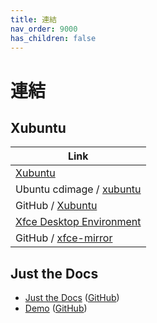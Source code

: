 ```yaml
---
title: 連結
nav_order: 9000
has_children: false
---
```


# 連結


## Xubuntu

| Link |
| ---- |
| [Xubuntu](https://xubuntu.org/) |
| Ubuntu cdimage / [xubuntu](https://cdimage.ubuntu.com/xubuntu/) |
| GitHub / [Xubuntu](https://github.com/Xubuntu) |
| [Xfce Desktop Environment](https://www.xfce.org/) |
| GitHub / [xfce-mirror](https://github.com/xfce-mirror) |


## Just the Docs

* [Just the Docs](https://pmarsceill.github.io/just-the-docs/) ([GitHub](https://github.com/pmarsceill/just-the-docs))
* [Demo](https://pmarsceill.github.io/jtd-remote/) ([GitHub](https://github.com/pmarsceill/jtd-remote))
